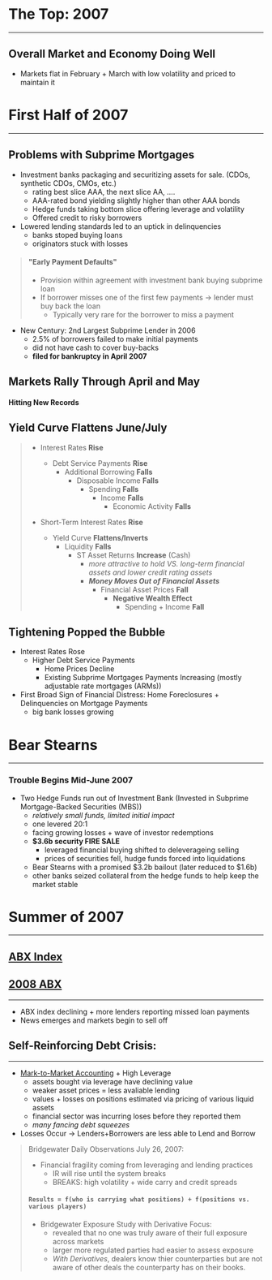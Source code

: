 # The Top: 2007
--- 

## Overall Market and Economy Doing Well
- Markets flat in February + March with low volatility and priced to maintain it

# First Half of 2007
---

## Problems with Subprime Mortgages
- Investment banks packaging and securitizing assets for sale. (CDOs, synthetic CDOs, CMOs, etc.)
    - rating best slice AAA, the next slice AA, ....
    - AAA-rated bond yielding slightly higher than other AAA bonds
    - Hedge funds taking bottom slice offering leverage and volatility 
    - Offered credit to risky borrowers 
- Lowered lending standards led to an uptick in delinquencies 
    - banks stoped buying loans 
    - originators stuck with losses 
> #### "Early Payment Defaults"
> - Provision within agreement with investment bank buying subprime loan
> - If borrower misses one of the first few payments -> lender must buy back the loan 
>   - Typically very rare for the borrower to miss a payment 

- New Century: 2nd Largest Subprime Lender in 2006 
    - 2.5% of borrowers failed to make initial payments 
    - did not have cash to cover buy-backs 
    - **filed for bankruptcy in April 2007**

## Markets Rally Through April and May
#### Hitting New Records 
## Yield Curve Flattens June/July 
> 
> - Interest Rates **Rise** 
>   - Debt Service Payments **Rise**
>       - Additional Borrowing **Falls**
>           - Disposable Income **Falls**
>               - Spending **Falls**
>                   - Income **Falls**
>                       - Economic Activity **Falls**
>
>
> - Short-Term Interest Rates **Rise**
>   - Yield Curve **Flattens/Inverts**
>       - Liquidity **Falls**
>           - ST Asset Returns **Increase** (Cash)
>               - *more attractive to hold VS. long-term financial assets and lower credit rating assets*
>               - ***Money Moves Out of Financial Assets***
>                   - Financial Asset Prices **Fall**
>                       - **Negative Wealth Effect**
>                           - Spending + Income **Fall**


## Tightening Popped the Bubble 
- Interest Rates Rose  
    - Higher Debt Service Payments
        - Home Prices Decline 
        - Existing Subprime Mortgages Payments Increasing (mostly adjustable rate mortgages (ARMs))
- First Broad Sign of Financial Distress: Home Foreclosures + Delinquencies on Mortgage Payments 
    - big bank losses growing 


# Bear Stearns
---
### Trouble Begins Mid-June 2007 
- Two Hedge Funds run out of Investment Bank (Invested in Subprime Mortgage-Backed Securities (MBS))
    - *relatively small funds, limited initial impact*
    - one levered 20:1
    - facing growing losses + wave of investor redemptions
    - **$3.6b security FIRE SALE** 
        - leveraged financial buying shifted to deleverageing selling 
        - prices of securities fell, hudge funds forced into liquidations 
    - Bear Stearns with a promised $3.2b bailout (later reduced to $1.6b)
    - other banks seized collateral from the hedge funds to help keep the market stable 

# Summer of 2007 
---

## [ABX Index](https://www.investopedia.com/terms/a/abx-index.asp)
## [2008 ABX](https://www.investopedia.com/ask/answers/120514/how-did-abx-index-behave-during-2008-subprime-mortgage-crisis.asp)
---
- ABX index declining + more lenders reporting missed loan payments
- News emerges and markets begin to sell off 

## Self-Reinforcing Debt Crisis: 
---
- [Mark-to-Market Accounting](x_definitions.md#mark-to-market-accounting) + High Leverage 
    - assets bought via leverage have declining value 
    - weaker asset prices = less avaliable lending
    - values + losses on positions estimated via pricing of various liquid assets 
    - financial sector was incurring loses before they reported them 
    - *many fancing debt squeezes*
- Losses Occur -> Lenders+Borrowers are less able to Lend and Borrow

> Bridgewater Daily Observations July 26, 2007: 
> - Financial fragility coming from leveraging and lending practices 
>    - IR will rise until the system breaks 
>    - BREAKS: high volatility + wide carry and credit spreads 
> #### **`Results = f(who is carrying what positions) + f(positions vs. various players)`**
> - Bridgewater Exposure Study with Derivative Focus: 
>   - revealed that no one was truly aware of their full exposure across markets
>   - larger more regulated parties had easier to assess exposure 
>   - *With Derivatives*, dealers know thier counterparties but are not aware of other deals the counterparty has on their books. 